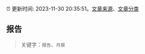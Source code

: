 :alarm_clock: 更新时间: 2023-11-30 20:35:51。[文章来源](/README.md)、[文章分类](/TAGS.md)

## 报告


> 关键字：`报告`、`月报`



